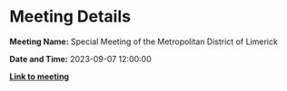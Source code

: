 # Meeting Details

**Meeting Name:** Special Meeting of the Metropolitan District of Limerick

**Date and Time:** 2023-09-07 12:00:00

**<a href="https://www.limerick.ie/council/whats-on/special-meeting-of-the-metropolitan-district-of-limerick" target="_blank">Link to meeting</a>**
